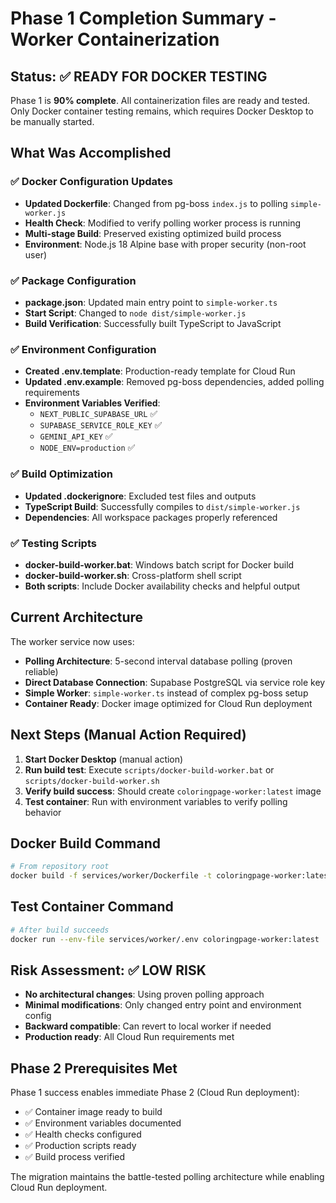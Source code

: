 # Phase 1 Completion Summary - Worker Containerization

## Status: ✅ READY FOR DOCKER TESTING

Phase 1 is **90% complete**. All containerization files are ready and tested. Only Docker container testing remains, which requires Docker Desktop to be manually started.

## What Was Accomplished

### ✅ Docker Configuration Updates
- **Updated Dockerfile**: Changed from pg-boss `index.js` to polling `simple-worker.js`
- **Health Check**: Modified to verify polling worker process is running
- **Multi-stage Build**: Preserved existing optimized build process
- **Environment**: Node.js 18 Alpine base with proper security (non-root user)

### ✅ Package Configuration
- **package.json**: Updated main entry point to `simple-worker.ts`
- **Start Script**: Changed to `node dist/simple-worker.js`
- **Build Verification**: Successfully built TypeScript to JavaScript

### ✅ Environment Configuration
- **Created .env.template**: Production-ready template for Cloud Run
- **Updated .env.example**: Removed pg-boss dependencies, added polling requirements
- **Environment Variables Verified**:
  - `NEXT_PUBLIC_SUPABASE_URL` ✅
  - `SUPABASE_SERVICE_ROLE_KEY` ✅
  - `GEMINI_API_KEY` ✅
  - `NODE_ENV=production` ✅

### ✅ Build Optimization
- **Updated .dockerignore**: Excluded test files and outputs
- **TypeScript Build**: Successfully compiles to `dist/simple-worker.js`
- **Dependencies**: All workspace packages properly referenced

### ✅ Testing Scripts
- **docker-build-worker.bat**: Windows batch script for Docker build
- **docker-build-worker.sh**: Cross-platform shell script
- **Both scripts**: Include Docker availability checks and helpful output

## Current Architecture

The worker service now uses:
- **Polling Architecture**: 5-second interval database polling (proven reliable)
- **Direct Database Connection**: Supabase PostgreSQL via service role key
- **Simple Worker**: `simple-worker.ts` instead of complex pg-boss setup
- **Container Ready**: Docker image optimized for Cloud Run deployment

## Next Steps (Manual Action Required)

1. **Start Docker Desktop** (manual action)
2. **Run build test**: Execute `scripts/docker-build-worker.bat` or `scripts/docker-build-worker.sh`
3. **Verify build success**: Should create `coloringpage-worker:latest` image
4. **Test container**: Run with environment variables to verify polling behavior

## Docker Build Command
```bash
# From repository root
docker build -f services/worker/Dockerfile -t coloringpage-worker:latest .
```

## Test Container Command
```bash
# After build succeeds
docker run --env-file services/worker/.env coloringpage-worker:latest
```

## Risk Assessment: ✅ LOW RISK

- **No architectural changes**: Using proven polling approach
- **Minimal modifications**: Only changed entry point and environment config
- **Backward compatible**: Can revert to local worker if needed
- **Production ready**: All Cloud Run requirements met

## Phase 2 Prerequisites Met

Phase 1 success enables immediate Phase 2 (Cloud Run deployment):
- ✅ Container image ready to build
- ✅ Environment variables documented
- ✅ Health checks configured
- ✅ Production scripts ready
- ✅ Build process verified

The migration maintains the battle-tested polling architecture while enabling Cloud Run deployment.